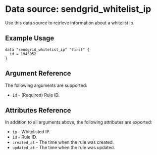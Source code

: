 # Data source: sendgrid_whitelist_ip

Use this data source to retrieve information about a whitelist ip.

## Example Usage

```hcl
data "sendgrid_whitelist_ip" "first" {
  id = 1945952
}
```

## Argument Reference

The following arguments are supported:

- `id` - (Required) Rule ID.

## Attributes Reference

In addition to all arguments above, the following attributes are exported:

- `ip` - Whitelisted IP.
- `id` - Rule ID.
- `created_at` - The time when the rule was created.
- `updated_at` - The time when the rule was updated.
